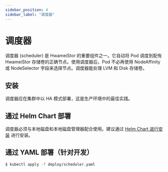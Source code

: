 ```yaml
---
sidebar_position: 4
sidebar_label: "调度器"
---
```


# 调度器

调度器 (scheduler) 是 HwameiStor 的重要组件之一。它自动将 Pod 调度到配有 HwameiStor 存储卷的正确节点。使用调度器后，Pod 不必再使用 NodeAffinity 或 NodeSelector 字段来选择节点。调度器能处理 LVM 和 Disk 存储卷。

## 安装

调度器应在集群中以 HA 模式部署，这是生产环境中的最佳实践。

## 通过 Helm Chart 部署

调度器必须与本地磁盘和本地磁盘管理器配合使用。建议通过 [Helm Chart 进行安装](../../quick_start/install/deploy.md) 进行安装。

## 通过 YAML 部署（针对开发）

```bash
$ kubectl apply -f deploy/scheduler.yaml
```
